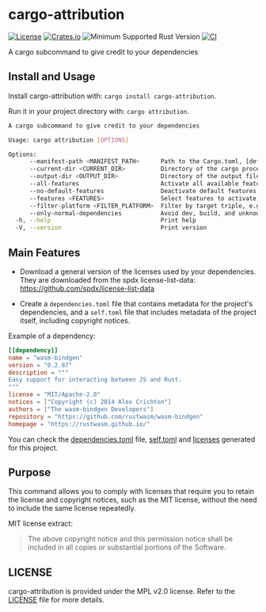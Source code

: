 # cargo-attribution

[![License](https://img.shields.io/badge/license-MPL2.0-blue.svg)](https://www.mozilla.org/en-US/MPL/2.0/)
[![Crates.io](https://img.shields.io/crates/v/cargo-attribution.svg)](https://crates.io/crates/cargo-attribution)
![Minimum Supported Rust Version](https://img.shields.io/badge/rustc-1.70+-red)
[![CI](https://github.com/ameknite/cargo-attribution/workflows/CI/badge.svg)](https://github.com/ameknite/cargo-attribution/actions?workflow=CI)

A cargo subcommand to give credit to your dependencies

## Install and Usage

Install cargo-attribution with: `cargo install cargo-attribution`.

Run it in your project directory with: `cargo attribution`.

```bash
A cargo subcommand to give credit to your dependencies

Usage: cargo attribution [OPTIONS]

Options:
      --manifest-path <MANIFEST_PATH>      Path to the Cargo.toml, [default: ./Cargo.toml]
      --current-dir <CURRENT_DIR>          Directory of the cargo process, [default: .]
      --output-dir <OUTPUT_DIR>            Directory of the output files, [default: ./attribution]
      --all-features                       Activate all available features
      --no-default-features                Deactivate default features
      --features <FEATURES>                Select features to activate, e.g. f1,f2,f3
      --filter-platform <FILTER_PLATFORM>  Filter by target triple, e.g., "wasm32-unknown-unknown"
      --only-normal-dependencies           Avoid dev, build, and unknown dependencies
  -h, --help                               Print help
  -V, --version                            Print version
```

## Main Features

- Download a general version of the licenses used by your dependencies. They are downloaded from the spdx license-list-data: <https://github.com/spdx/license-list-data>

- Create a `dependencies.toml` file that contains metadata for the project's dependencies, and a `self.toml` file that includes metadata of the project itself, including copyright notices.

Example of a dependency:

```toml
[[dependency]]
name = "wasm-bindgen"
version = "0.2.87"
description = """
Easy support for interacting between JS and Rust.
"""
license = "MIT/Apache-2.0"
notices = ["Copyright (c) 2014 Alex Crichton"]
authors = ["The wasm-bindgen Developers"]
repository = "https://github.com/rustwasm/wasm-bindgen"
homepage = "https://rustwasm.github.io/"

```

You can check the [dependencies.toml](./attribution/dependencies.toml) file, [self.toml](./attribution/self.toml) and [licenses](./attribution/licenses/) generated for this project.

## Purpose

This command allows you to comply with licenses that require you to retain the license and copyright notices, such as the MIT license, without the need to include the same license repeatedly.

MIT license extract:

> The above copyright notice and this permission notice shall be included in all copies or substantial portions of the Software.

## LICENSE

cargo-attribution is provided under the MPL v2.0 license. Refer to the [LICENSE](./LICENSE) file for more details.

